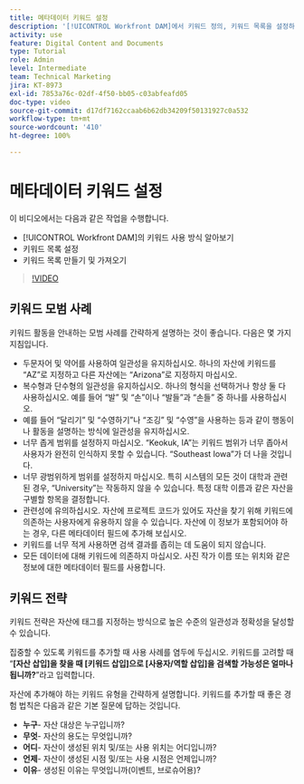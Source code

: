 ```yaml
---
title: 메타데이터 키워드 설정
description: '[!UICONTROL Workfront DAM]에서 키워드 정의, 키워드 목록을 설정하는 방법 및 키워드 목록을 만들고 가져오는 방법을 알아봅니다.'
activity: use
feature: Digital Content and Documents
type: Tutorial
role: Admin
level: Intermediate
team: Technical Marketing
jira: KT-8973
exl-id: 7853a76c-02df-4f50-bb05-c03abfeafd05
doc-type: video
source-git-commit: d17df7162ccaab6b62db34209f50131927c0a532
workflow-type: tm+mt
source-wordcount: '410'
ht-degree: 100%

---
```


# 메타데이터 키워드 설정

이 비디오에서는 다음과 같은 작업을 수행합니다.

* [!UICONTROL Workfront DAM]의 키워드 사용 방식 알아보기
* 키워드 목록 설정
* 키워드 목록 만들기 및 가져오기

>[!VIDEO](https://video.tv.adobe.com/v/335236/?quality=12&learn=on&enablevpops)

## 키워드 모범 사례

키워드 활동을 안내하는 모범 사례를 간략하게 설명하는 것이 좋습니다. 다음은 몇 가지 지침입니다.

* 두문자어 및 약어를 사용하여 일관성을 유지하십시오. 하나의 자산에 키워드를 “AZ”로 지정하고 다른 자산에는 “Arizona”로 지정하지 마십시오.
* 복수형과 단수형의 일관성을 유지하십시오. 하나의 형식을 선택하거나 항상 둘 다 사용하십시오. 예를 들어 “발” 및 “손”이나 “발들”과 “손들” 중 하나를 사용하십시오.
* 예를 들어 “달리기” 및 “수영하기”나 “조깅” 및 “수영”을 사용하는 등과 같이 행동이나 활동을 설명하는 방식에 일관성을 유지하십시오.
* 너무 좁게 범위를 설정하지 마십시오. “Keokuk, IA”는 키워드 범위가 너무 좁아서 사용자가 완전히 인식하지 못할 수 있습니다. “Southeast Iowa”가 더 나을 것입니다.
* 너무 광범위하게 범위를 설정하지 마십시오. 특히 시스템의 모든 것이 대학과 관련된 경우, “University”는 작동하지 않을 수 있습니다. 특정 대학 이름과 같은 자산을 구별할 항목을 결정합니다.
* 관련성에 유의하십시오. 자산에 프로젝트 코드가 있어도 자산을 찾기 위해 키워드에 의존하는 사용자에게 유용하지 않을 수 있습니다. 자산에 이 정보가 포함되어야 하는 경우, 다른 메타데이터 필드에 추가해 보십시오.
* 키워드를 너무 적게 사용하면 검색 결과를 좁히는 데 도움이 되지 않습니다.
* 모든 데이터에 대해 키워드에 의존하지 마십시오. 사진 작가 이름 또는 위치와 같은 정보에 대한 메타데이터 필드를 사용합니다.

## 키워드 전략

키워드 전략은 자산에 태그를 지정하는 방식으로 높은 수준의 일관성과 정확성을 달성할 수 있습니다.

집중할 수 있도록 키워드를 추가할 때 사용 사례를 염두에 두십시오. 키워드를 고려할 때 “**[자산 삽입]을 찾을 때 [키워드 삽입]으로 [사용자/역할 삽입]을 검색할 가능성은 얼마나 됩니까?**”라고 입력합니다.

자산에 추가해야 하는 키워드 유형을 간략하게 설명합니다. 키워드를 추가할 때 좋은 경험 법칙은 다음과 같은 기본 질문에 답하는 것입니다.

* **누구**- 자산 대상은 누구입니까?
* **무엇**- 자산의 용도는 무엇입니까?
* **어디**- 자산이 생성된 위치 및/또는 사용 위치는 어디입니까?
* **언제**- 자산이 생성된 시점 및/또는 사용 시점은 언제입니까?
* **이유**- 생성된 이유는 무엇입니까(이벤트, 브로슈어용)?
